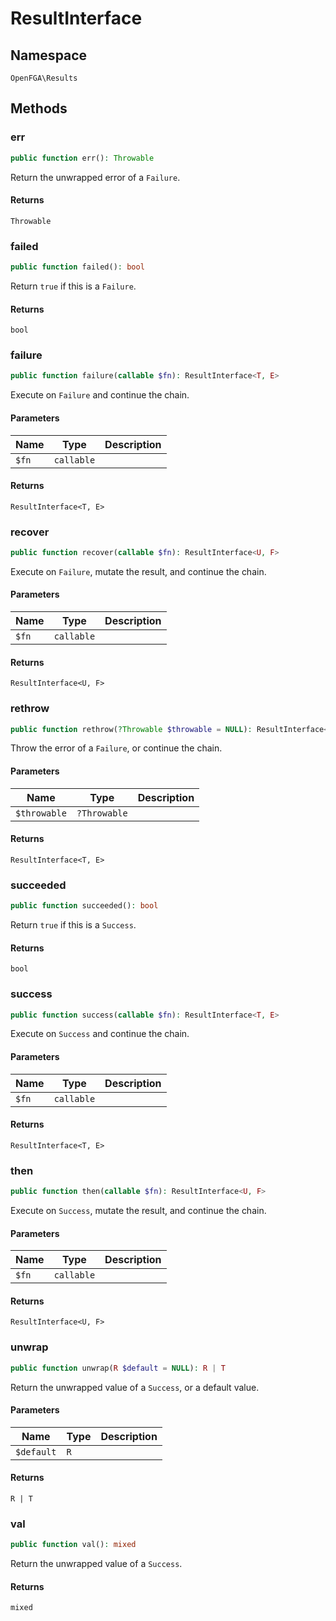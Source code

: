 # ResultInterface


## Namespace
`OpenFGA\Results`




## Methods
### err


```php
public function err(): Throwable
```

Return the unwrapped error of a `Failure`.


#### Returns
`Throwable`

### failed


```php
public function failed(): bool
```

Return `true` if this is a `Failure`.


#### Returns
`bool`

### failure


```php
public function failure(callable $fn): ResultInterface<T, E>
```

Execute on `Failure` and continue the chain.

#### Parameters
| Name | Type | Description |
|------|------|-------------|
| `$fn` | `callable` |  |

#### Returns
`ResultInterface<T, E>`

### recover


```php
public function recover(callable $fn): ResultInterface<U, F>
```

Execute on `Failure`, mutate the result, and continue the chain.

#### Parameters
| Name | Type | Description |
|------|------|-------------|
| `$fn` | `callable` |  |

#### Returns
`ResultInterface<U, F>`

### rethrow


```php
public function rethrow(?Throwable $throwable = NULL): ResultInterface<T, E>
```

Throw the error of a `Failure`, or continue the chain.

#### Parameters
| Name | Type | Description |
|------|------|-------------|
| `$throwable` | `?Throwable` |  |

#### Returns
`ResultInterface<T, E>`

### succeeded


```php
public function succeeded(): bool
```

Return `true` if this is a `Success`.


#### Returns
`bool`

### success


```php
public function success(callable $fn): ResultInterface<T, E>
```

Execute on `Success` and continue the chain.

#### Parameters
| Name | Type | Description |
|------|------|-------------|
| `$fn` | `callable` |  |

#### Returns
`ResultInterface<T, E>`

### then


```php
public function then(callable $fn): ResultInterface<U, F>
```

Execute on `Success`, mutate the result, and continue the chain.

#### Parameters
| Name | Type | Description |
|------|------|-------------|
| `$fn` | `callable` |  |

#### Returns
`ResultInterface<U, F>`

### unwrap


```php
public function unwrap(R $default = NULL): R | T
```

Return the unwrapped value of a `Success`, or a default value.

#### Parameters
| Name | Type | Description |
|------|------|-------------|
| `$default` | `R` |  |

#### Returns
`R | T`

### val


```php
public function val(): mixed
```

Return the unwrapped value of a `Success`.


#### Returns
`mixed`

